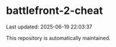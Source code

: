 # battlefront-2-cheat

Last updated: 2025-06-19 22:03:37

This repository is automatically maintained.

